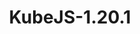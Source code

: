 ﻿---
root: true
title: KubeJS-1.20.1
groups:
  - title: 代码分享
    path: CodeShare/
prev: false
next: false
maxDepth: 4
---
